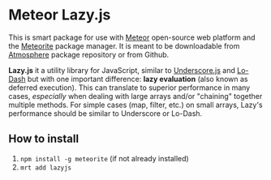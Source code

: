 # Meteor Lazy.js

This is smart package for use with [Meteor](http://meteor.com/) open-source web platform and the [Meteorite](http://oortcloud.github.io/meteorite/) package manager. It is meant to be downloadable from [Atmosphere](https://atmosphere.meteor.com/) package repository or from Github.

**Lazy.js** it a utility library for JavaScript, similar to [Underscore.js](http://underscorejs.org/) and [Lo-Dash](http://lodash.com/) but with one important difference: **lazy evaluation** (also known as deferred execution). This can translate to superior performance in many cases, _especially_ when dealing with large arrays and/or "chaining" together multiple methods. For simple cases (map, filter, etc.) on small arrays, Lazy's performance should be similar to Underscore or Lo-Dash.

## How to install

1. `npm install -g meteorite` (if not already installed)
2. `mrt add lazyjs`

